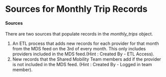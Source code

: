 # Sources for Monthly Trip Records

#### Sources

There are two sources that populate records in the _monthly\_trips_ object.&#x20;

1. An ETL process that adds new records for each provider for that month from the MDS feed on the 3rd of every month. This only includes providers included in the MDS feed.(Hint : Created By - ETL Access).
2. New records that the Shared Mobility Team members add if the provider is not included in the MDS feed. (Hint : Created By - Logged in team member).
